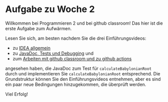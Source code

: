 # Aufgabe zu Woche 2

Willkommen bei Programmieren 2 und bei github classroom! Das hier ist die erste Aufgabe zum Aufwärmen.

Lesen Sie sich, am besten nachdem Sie die drei Einführungsvideos:
 * zu [IDEA allgemein](https://mediathek.htw-berlin.de/video/Programmieren-2-IDEA-und-gradle/e473c99c6c4ace5ca0211ea9c6ddbdff)
 * zu [JavaDoc, Tests und Debugging](https://mediathek.htw-berlin.de/video/Programmieren-2-JavaDoc-Tests-Debugging/b8517e720b92ee8f4fd0253da4003b60) und
 * zum [Arbeiten mit github classroom und zu github actions](https://mediathek.htw-berlin.de/video/Programmieren-2-Github-und-github-classroom/036e3b2487ed69492f4f31320e79fa3a)

angesehen haben, die JavaDoc zum Test für ```calculateBabylonianRoot``` durch und implementieren Sie ```calculateBabylonianRoot``` entsprechend. 
Die Grundstruktur können Sie den Einführungsvideos entnehmen, aber es sind ein paar neue Bedingungen hinzugekommen, die überprüft werden.

Viel Erfolg!
